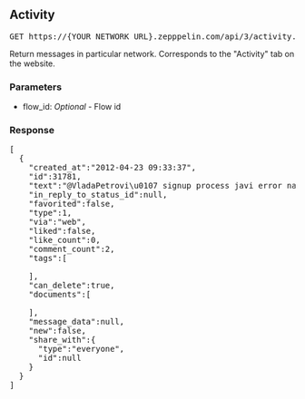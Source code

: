 
## Activity

<pre class="terminal">
GET https://{YOUR_NETWORK_URL}.zepppelin.com/api/3/activity.json
</pre>

Return messages in particular network. Corresponds to the "Activity" tab on the website.

### Parameters

* flow\_id: _Optional_ - Flow id

### Response

<pre class="terminal">
[
  {
    "created_at":"2012-04-23 09:33:37",
    "id":31781,
    "text":"@VladaPetrovi\u0107 signup process javi error na 2 koraku in ne gre naprej. Please popravi \u010dimprej.",
    "in_reply_to_status_id":null,
    "favorited":false,
    "type":1,
    "via":"web",
    "liked":false,
    "like_count":0,
    "comment_count":2,
    "tags":[
      
    ],
    "can_delete":true,
    "documents":[
      
    ],
    "message_data":null,
    "new":false,
    "share_with":{
      "type":"everyone",
      "id":null
    }
  }
]
</pre>